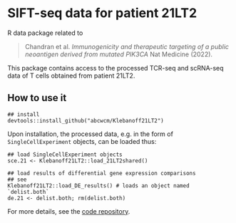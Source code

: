 # SIFT-seq data for patient 21LT2

R data package related to 

>Chandran et al. *Immunogenicity and therapeutic targeting of a public neoantigen derived from mutated PIK3CA* Nat Medicine (2022).

This package contains access to the processed TCR-seq and scRNA-seq data of T cells obtained from patient 21LT2.

## How to use it

```
## install
devtools::install_github("abcwcm/Klebanoff21LT2")
```

Upon installation, the processed data, e.g. in the form of `SingleCellExperiment` objects, can be loaded thus:

```
## load SingleCellExperiment objects
sce.21 <- Klebanoff21LT2::load_21LT2shared()

## load results of differential gene expression comparisons
## see 
Klebanoff21LT2::load_DE_results() # loads an object named `delist.both`
de.21 <- delist.both; rm(delist.both)
```

For more details, see the [code repository](https://github.com/abcwcm/Chandran2021).
